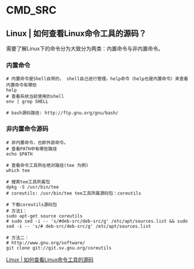 # CMD_SRC

## Linux | 如何查看Linux命令工具的源码？

需要了解Linux下的命令分为大致分为两类：内置命令与非内置命令。

### 内置命令

```shell
# 内置命令是Shell自带的， shell自己进行管理。help命令（help也是内置命令）来查看内置命令有哪些
help
# 查看系统当前使用的shell
env | grep SHELL

# bash源码路径: http://ftp.gnu.org/gnu/bash/
```

### 非内置命令源码

```shell
# 非内置命令，也即外部命令。
# 查看PATH中有哪些路径
echo $PATH

# 查看命令工具所在绝对路径(tee 为例)
which tee

# 搜索tee工具所属包
dpkg -S /usr/bin/tee
# coreutils: /usr/bin/tee tee工具所属源码包：coreutils

# 下载coreutils源码包
# 方法1：
sudo apt-get source coreutils
# sudo sed -i -- 's/#deb-src/deb-src/g' /etc/apt/sources.list && sudo sed -i -- 's/# deb-src/deb-src/g' /etc/apt/sources.list

# 方法二：
# http://www.gnu.org/software/
git clone git://git.sv.gnu.org/coreutils

```


[Linux | 如何查看Linux命令工具的源码](https://blog.csdn.net/zhengnianli/article/details/109476020)
